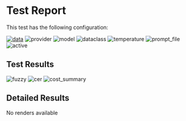 # Test Report

This test has the following configuration:

<a href="/humanities_data_benchmark/benchmarks/medieval_manuscripts"><img src="https://img.shields.io/badge/data-medieval_manuscripts-lightgrey" alt="data"></a>&nbsp;<img src="https://img.shields.io/badge/provider-openai-green" alt="provider">&nbsp;<img src="https://img.shields.io/badge/model-gpt--4.1-blue" alt="model">&nbsp;<img src="https://img.shields.io/badge/dataclass-Document-purple" alt="dataclass">&nbsp;<img src="https://img.shields.io/badge/temperature-0.0-ffff00" alt="temperature">&nbsp;<img src="https://img.shields.io/badge/prompt_file-prompt.txt-lightgrey" alt="prompt_file">&nbsp;<img src="https://img.shields.io/badge/active-yes-brightgreen" alt="active">

## Test Results
<img src="https://img.shields.io/badge/fuzzy-0.648-brightgreen" alt="fuzzy">&nbsp;<img src="https://img.shields.io/badge/cer-0.398-brightgreen" alt="cer">&nbsp;<img src="https://img.shields.io/badge/cost_summary-{'total_input_tokens': 17148, 'total_output_tokens': 2399, 'total_tokens': 19547, 'input_cost_usd': 0.034296, 'output_cost_usd': 0.019192, 'total_cost_usd': 0.053488, 'pricing_date': '2025--10--24', 'input_price_per_million': 2.0, 'output_price_per_million': 8.0}-brightgreen" alt="cost_summary">&nbsp;

## Detailed Results
No renders available

